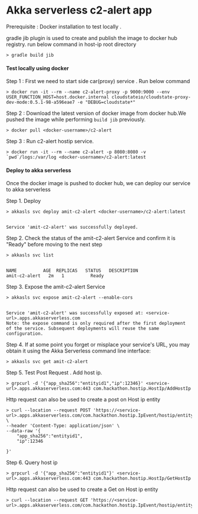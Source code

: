 # Akka serverless c2-alert app

Prerequisite : Docker installation to test locally .


gradle jib plugin is used to create and publish the image to docker hub registry.
run below command in host-ip root directory
````
> gradle build jib
````
#### Test locally using docker

Step 1 : First we need to start side car(proxy) service . Run below command  

````
> docker run -it --rm --name c2-alert-proxy -p 9000:9000 --env USER_FUNCTION_HOST=host.docker.internal cloudstateio/cloudstate-proxy-dev-mode:0.5.1-98-a596eae7 -e "DEBUG=cloudstate*"
````
Step 2 : Download the latest version of docker image from docker hub.We pushed the image while performing `build jib` previously.
````
> docker pull <docker-username>/c2-alert   
````
Step 3 : Run c2-alert hostip service.
````
> docker run -it --rm --name c2-alert -p 8080:8080 -v `pwd`/logs:/var/log <docker-username>/c2-alert:latest  
````

#### Deploy to akka serverless
 Once the docker image is pushed to docker hub, we can deploy our service to akka serverless
 
Step 1. Deploy
````
> akkasls svc deploy amit-c2-alert <docker-username>/c2-alert:latest


Service 'amit-c2-alert' was successfully deployed.
````

Step 2. Check the status of the amit-c2-alert Service and confirm it is "Ready" before moving to the next step
````
> akkasls svc list


NAME          AGE  REPLICAS   STATUS   DESCRIPTION
amit-c2-alert   2m   1          Ready
````
Step 3. Expose the amit-c2-alert Service
````
> akkasls svc expose amit-c2-alert --enable-cors


Service 'amit-c2-alert' was successfully exposed at: <service-url>.apps.akkaserverless.com
Note: the expose command is only required after the first deployment of the service. Subsequent deployments will reuse the same configuration.
````
Step 4. If at some point you forget or misplace your service's URL, you may obtain it using the Akka Serverless command line interface:
````
> akkasls svc get amit-c2-alert

````

Step 5. Test Post Request . Add host ip.
````
> grpcurl -d '{"app_sha256":"entityid1","ip":12346}' <service-url>.apps.akkaserverless.com:443 com.hackathon.hostip.HostIp/AddHostIp

````
Http request can also be used to create a post on Host ip entity
````
> curl --location --request POST 'https://<service-url>.apps.akkaserverless.com/com.hackathon.hostip.IpEvent/hostip/entityid1/ip/add' \
--header 'Content-Type: application/json' \
--data-raw '{
    "app_sha256":"entityid1",
    "ip":12346

}'

````
Step 6. Query host ip
````
> grpcurl -d '{"app_sha256":"entityid1"}' <service-url>.apps.akkaserverless.com:443 com.hackathon.hostip.HostIp/GetHostIp

````
Http request can also be used to create a Get on Host ip entity
````
> curl --location --request GET 'https://<service-url>.apps.akkaserverless.com/com.hackathon.hostip.IpEvent/hostip/entityid1'

````